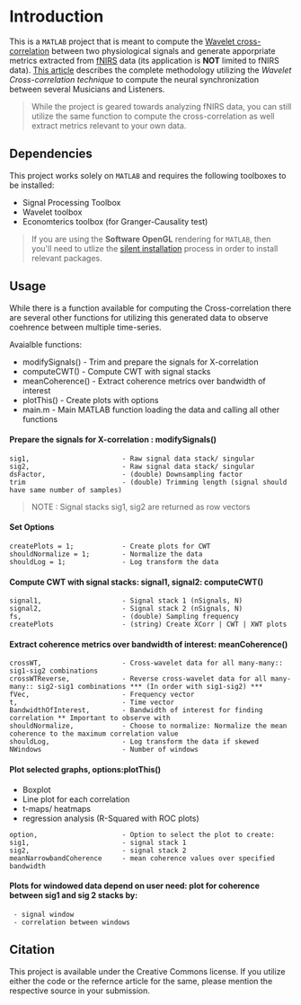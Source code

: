 # Introduction

This is a `MATLAB` project that is meant to compute the [Wavelet cross-correlation][1] between two physiological signals and generate apporpriate metrics extracted from [fNIRS][2] data (its application is **NOT** limited to fNIRS data). [This article][3] describes the complete methodology utilizing the *Wavelet Cross-correlation technique* to compute the neural synchronization between several Musicians and Listeners.

> While the project is geared towards analyzing fNIRS data, you can still utilize the same function to compute the cross-correlation as well extract metrics relevant to your own data. 


## Dependencies

This project works solely on `MATLAB` and requires the following toolboxes to be installed:

* Signal Processing Toolbox
* Wavelet toolbox
* Economterics toolbox (for Granger-Causality test) 

> If you are using the **Software OpenGL** rendering for `MATLAB`, then you'll need to utlize the [silent installation][4] process in order to install relevant packages.


## Usage

While there is a function available for computing the Cross-correlation there are several other functions for utilizing this generated data to observe coehrence between multiple time-series.

Avaialble functions: 

* modifySignals()               - Trim and prepare the signals for X-correlation  
* computeCWT()                  - Compute CWT with signal stacks
* meanCoherence()               - Extract coherence metrics over bandwidth of interest
* plotThis()                    - Create plots with options
* main.m - Main MATLAB function loading the data and calling all other functions


#### Prepare the signals for X-correlation : modifySignals() 


    sig1,                       - Raw signal data stack/ singular
    sig2,                       - Raw signal data stack/ singular
    dsFactor,                   - (double) Downsampling factor
    trim                        - (double) Trimming length (signal should have same number of samples)

> NOTE : Signal stacks sig1, sig2 are returned as row vectors


#### Set Options

    createPlots = 1;            - Create plots for CWT
    shouldNormalize = 1;        - Normalize the data
    shouldLog = 1;              - Log transform the data


#### Compute CWT with signal stacks: signal1, signal2: computeCWT()

    signal1,                    - Signal stack 1 (nSignals, N)
    signal2,                    - Signal stack 2 (nSignals, N)
    fs,                         - (double) Sampling frequency
    createPlots                 - (string) Create XCorr | CWT | XWT plots


#### Extract coherence metrics over bandwidth of interest: meanCoherence()

    crossWT,                    - Cross-wavelet data for all many-many:: sig1-sig2 combinations
    crossWTReverse,             - Reverse cross-wavelet data for all many-many:: sig2-sig1 combinations *** (In order with sig1-sig2) ***
    fVec,                       - Frequency vector
    t,                          - Time vector
    BandwidthOfInterest,        - Bandwidth of interest for finding correlation ** Important to observe with
    shouldNormalize,            - Choose to normalize: Normalize the mean coherence to the maximum correlation value
    shouldLog,                  - Log transform the data if skewed
    NWindows                    - Number of windows


#### Plot selected graphs, options:plotThis()

   * Boxplot
   * Line plot for each correlation
   * t-maps/ heatmaps
   * regression analysis (R-Squared with ROC plots)

    option,                     - Option to select the plot to create:
    sig1,                       - signal stack 1
    sig2,                       - signal stack 2
    meanNarrowbandCoherence     - mean coherence values over specified bandwidth


#### Plots for windowed data depend on user need: plot for coherence between sig1 and sig 2 stacks by:

     - signal window
     - correlation between windows 


## Citation

This project is available under the Creative Commons license. If you utilize either the code or the refernce article for the same, please mention the respective source in your submission. 


[1]: https://pubmed.ncbi.nlm.nih.gov/16110773/
[2]: https://www.frontiersin.org/articles/10.3389/fnins.2020.00724/full
[3]: https://0-kaustubh-0.github.io/posts/Project-5_XWCorr/
[4]: https://www.mathworks.com/help/install/ug/install-noninteractively-silent-installation.html
